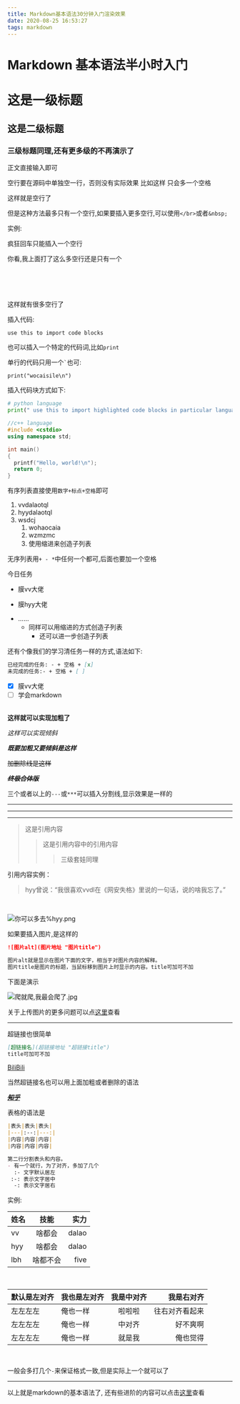 ```yaml
---
title: Markdown基本语法30分钟入门渲染效果
date: 2020-08-25 16:53:27
tags: markdown
---
```

# Markdown 基本语法半小时入门

# 这是一级标题
## 这是二级标题
### 三级标题同理,还有更多级的不再演示了

正文直接输入即可

空行要在源码中单独空一行，否则没有实际效果
比如这样
只会多一个空格

这样就是空行了

但是这种方法最多只有一个空行,如果要插入更多空行,可以使用``</br>``或者``&nbsp;``

实例:

疯狂回车只能插入一个空行







你看,我上面打了这么多空行还是只有一个
</br></br></br></br> &nbsp;

这样就有很多空行了
</br>

插入代码:
```
use this to import code blocks
```

也可以插入一个特定的代码词,比如``print``

单行的代码只用一个`` ` ``也可: 

`print("wocaisile\n")`

插入代码块方式如下:

```python 
# python language
print(" use this to import highlighted code blocks in particular language\n")
```

```c++
//c++ language
#include <cstdio>
using namespace std;

int main()
{
  printf("Hello, world!\n");
  return 0;
}
```
有序列表直接使用``数字+标点+空格``即可

1. vvdalaotql
2. hyydalaotql
3. wsdcj
   1. wohaocaia
   2. wzmzmc
   3. 使用缩进来创造子列表

无序列表用``+ - *``中任何一个都可,后面也要加一个空格

今日任务
- 膜vv大佬
+ 膜hyy大佬
* ......
  - 同样可以用缩进的方式创造子列表
    - 还可以进一步创造子列表 

还有个像我们的学习清任务一样的方式,语法如下:

```markdown
已经完成的任务: - + 空格 + [x]
未完成的任务:- + 空格 + [ ]
```
- [x] 膜vv大佬
- [ ] 学会markdown
</br></br>

**这样就可以实现加粗了**

*这样可以实现倾斜*

***既要加粗又要倾斜是这样***

~~加删除线是这样~~

***~~终极合体版~~***

三个或者以上的``---``或``***``可以插入分割线,显示效果是一样的

---

*****

***


>这是引用内容
>>这是引用内容中的引用内容
>>>三级套娃同理

引用内容实例：

>hyy曾说：“我很喜欢vvdl在《网安失格》里说的一句话，说的啥我忘了。”

</br>

![你可以多去%hyy.png](https://i.loli.net/2020/08/25/SdkFtaBmV2bDMZA.png "其实说的是这个")



如果要插入图片,是这样的
```markdown
![图片alt](图片地址 "图片title")

图片alt就是显示在图片下面的文字，相当于对图片内容的解释。
图片title是图片的标题，当鼠标移到图片上时显示的内容。title可加可不加
```
下面是演示

![爬就爬,我最会爬了.jpg](https://i.loli.net/2020/08/24/gTOepoVcQMYLBj5.png "现在看到的就是title")

关于上传图片的更多问题可以点[这里](https://ss0.bdstatic.com/70cFuHSh_Q1YnxGkpoWK1HF6hhy/it/u=1411828034,3661053816&fm=26&gp=0.jpg  "还没写好,在写了在写了")查看

---

超链接也很简单

```markdown
[超链接名](超链接地址 "超链接title")
title可加可不加
```
[BiliBili](www.bilibili.com "这里可以看到title")

当然超链接名也可以用上面加粗或者删除的语法

[***~~知乎~~***](www.zhihu.com)

表格的语法是
```markdown
|表头|表头|表头|
|---|:--:|---:|
|内容|内容|内容|
|内容|内容|内容|

第二行分割表头和内容。
- 有一个就行，为了对齐，多加了几个
  :- 文字默认居左
 :-: 表示文字居中
  -: 表示文字居右
```

实例:

|姓名|技能|实力|
|---|:--:|---:|
|vv|啥都会|dalao|
|hyy|啥都会|dalao|
|lbh|啥都不会|five|

</br>

|默认是左对齐|我也是左对齐|我是中对齐|我是右对齐|
|-----------|:----------|:-------:|--------:|
|左左左左|俺也一样|啦啦啦|往右对齐看起来|
|左左左左|俺也一样|中对齐|好不爽啊|
|左左左左|俺也一样|就是我|俺也觉得|
</br>

一般会多打几个``-``来保证格式一致,但是实际上一个就可以了

---

以上就是markdown的基本语法了, 还有些进阶的内容可以点击[这里](https://ss0.bdstatic.com/70cFuHSh_Q1YnxGkpoWK1HF6hhy/it/u=1411828034,3661053816&fm=26&gp=0.jpg  "还没写好,在写了在写了")查看


